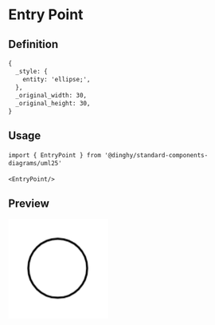 # Entry Point

## Definition

```
{
  _style: { 
    entity: 'ellipse;',
  },
  _original_width: 30,
  _original_height: 30,
}
```

## Usage

```
import { EntryPoint } from '@dinghy/standard-components-diagrams/uml25'

<EntryPoint/>
```

## Preview

<img src="./entry-point.png" width="200"/>
